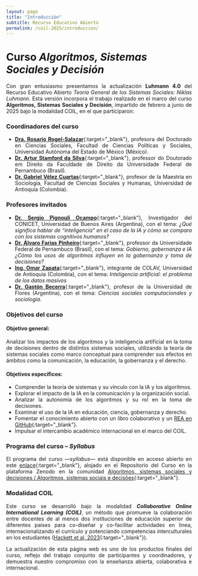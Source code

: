 ```yaml
---
layout: page
title: "Introducción"
subtitle: Recurso Educativo Abierto 
permalink: /coil-2025/introduccion/
---
```


# Curso *Algoritmos, Sistemas Sociales y Decisión*

<div style="text-align: justify;" markdown="1">

Con gran entusiasmo presentamos la actualización **Luhmann 4.0** del Recurso Educativo Abierto *Teoría General de los Sistemas Sociales: Niklas Luhmann*. Esta versión incorpora el trabajo realizado en el marco del curso **Algoritmos, Sistemas Sociales y Decisión**, impartido de febrero a junio de 2025 bajo la modalidad COIL, en el que participaron:

### Coordinadores del curso
- [**Dra. Rosario Rogel-Salazar**](https://orcid.org/0000-0002-6018-0635){:target="_blank"}, profesora del Doctorado en Ciencias Sociales, Facultad de Ciencias Políticas y Sociales, Universidad Autónoma del Estado de México (México).
- [**Dr. Artur Stamford da Silva**](https://orcid.org/0000-0001-6537-2399){:target="_blank"}, professor do Doutorado em Direito da Faculdade de Direito da Universidade Federal de Pernambuco (Brasil).
- [**Dr. Gabriel Vélez Cuartas**](https://orcid.org/0000-0003-2350-4650){:target="_blank"}, profesor de la Maestría en Sociología, Facultad de Ciencias Sociales y Humanas, Universidad de Antioquia (Colombia).

### Profesores invitados
- [**Dr. Sergio Pignouli Ocampo**](https://orcid.org/0000-0002-9918-0931){:target="_blank"}, Investigador del CONICET, Universidad de Buenos Aires (Argentina), con el tema: *¿Qué significa hablar de “inteligencia” en el caso de la IA y cómo se compara con los sistemas cognitivos humanos?*
- [**Dr. Álvaro Farias Pinheiro**](https://orcid.org/0000-0002-6254-7293){:target="_blank"}, professor da Universidade Federal de Pernambuco (Brasil), con el tema: *Gobierno, gobernanza e IA ¿Cómo los usos de algoritmos influyen en la gobernanza y toma de decisiones?*
- [**Ing. Omar Zapata**](https://co.linkedin.com/in/omar-zapata-295913337){:target="_blank"}, integrante de COLAV, Universidad de Antioquia (Colombia), con el tema: *Inteligencia artificial: el problema de los datos masivos*
- [**Dr. Gastón Becerra**](https://orcid.org/0000-0001-9432-8848){:target="_blank"}, profesor de la Universidad de Flores (Argentina), con el tema: *Ciencias sociales computacionales y sociología.*
  
### Objetivos del curso
#### Objetivo general:
Analizar los impactos de los algoritmos y la inteligencia artificial en la toma de decisiones dentro de distintos sistemas sociales, utilizando la teoría de sistemas sociales como marco conceptual para comprender sus efectos en ámbitos como la comunicación, la educación, la gobernanza y el derecho.   

#### Objetivos específicos:
- Comprender la teoría de sistemas y su vínculo con la IA y los algoritmos.  
- Explorar el impacto de la IA en la comunicación y la organización social.  
- Analizar la autonomía de los algoritmos y su rol en la toma de decisiones.  
- Examinar el uso de la IA en educación, ciencia, gobernanza y derecho.  
- Fomentar el conocimiento abierto con un libro colaborativo y un [REA en GitHub](https://github.com/rosariorogel/luhmann){:target="_blank"}.  
- Impulsar el intercambio académico internacional en el marco del COIL.   

### Programa del curso – *Syllabus*

El programa del curso *—syllabus—* está disponible en acceso abierto en este [enlace](https://zenodo.org/records/15770097){:target="_blank"}, alojado en el Repositorio del Curso en la plataforma Zenodo en la comunidad [Algoritmos, sistemas sociales y decisiones / Algoritmos, sistemas sociais e decisões](https://zenodo.org/communities/sociologiayalgoritmos/records?q=&l=list&p=1&s=10&sort=newest){:target="_blank"}.

### Modalidad COIL

Este curso se desarrolló bajo la modalidad ***Collaborative Online International Learning (COIL)***, un método que promueve la colaboración entre docentes de al menos dos instituciones de educación superior de diferentes países para co-diseñar y co-facilitar actividades en línea, internacionalizando el currículo y potenciando competencias interculturales en los estudiantes ([Hackett et al, 2023](https://doi.org/10.1007/s11528-024-01000-w){:target="_blank"}).  

La actualización de esta página web es uno de los productos finales del curso, reflejo del trabajo conjunto de participantes y coordinadores, y demuestra nuestro compromiso con la enseñanza abierta, colaborativa e internacional.  
</div>
